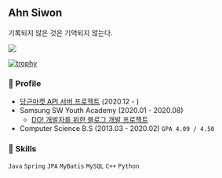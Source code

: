 ## Ahn Siwon  

기록되지 않은 것은 기억되지 않는다.


![](https://github-readme-stats.vercel.app/api?username=ssibongee&show_icons=true)

[![trophy](https://github-profile-trophy.vercel.app/?username=ssibongee)](https://github.com/ryo-ma/github-profile-trophy)

### 🎈 Profile 

* [당근마켓 API 서버 프로젝트](https://github.com/f-lab-edu/daangn-market-used-trading) (2020.12 - )
* Samsung SW Youth Academy (2020.01 - 2020.08)
  * [DO! 개발자를 위한 블로그 개발 프로젝트](https://github.com/ssibongee/DO)
* Computer Science B.S (2013.03 - 2020.02) `GPA 4.09 / 4.50`


### 🧩 Skills 

`Java` `Spring` `JPA` `MyBatis` `MySQL` `C++` `Python`




<!--
### 🌱 I'm currently learning 

* Java 
* Spring Framework
* JPA
* JWT 
* React

### 📌 Project 
-->


<!--
**doiiollo/doiiollo** is a ✨ _special_ ✨ repository because its `README.md` (this file) appears on your GitHub profile.

Here are some ideas to get you started:

- 🔭 I’m currently working on ...
- 🌱 I’m currently learning ...
- 👯 I’m looking to collaborate on ...
- 🤔 I’m looking for help with ...
- 💬 Ask me about ...
- 📫 How to reach me: ...
- 😄 Pronouns: ...
- ⚡ Fun fact: ...
-->
